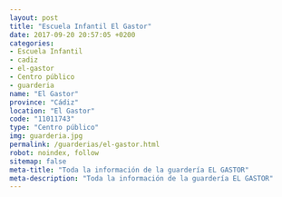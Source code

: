 ```yaml
---
layout: post
title: "Escuela Infantil El Gastor"
date: 2017-09-20 20:57:05 +0200
categories:
- Escuela Infantil
- cadiz
- el-gastor
- Centro público
- guarderia
name: "El Gastor"
province: "Cádiz"
location: "El Gastor"
code: "11011743"
type: "Centro público"
img: guarderia.jpg
permalink: /guarderias/el-gastor.html
robot: noindex, follow
sitemap: false
meta-title: "Toda la información de la guardería EL GASTOR"
meta-description: "Toda la información de la guardería EL GASTOR"
---
```

